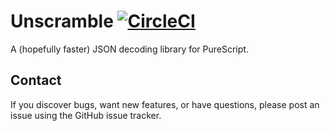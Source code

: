 # Unscramble [![CircleCI](https://circleci.com/gh/restaumatic/purescript-unscramble/tree/master.svg?style=svg)](https://circleci.com/gh/restaumatic/purescript-unscramble/tree/master)

A (hopefully faster) JSON decoding library for PureScript.


## Contact

If you discover bugs, want new features, or have questions, please post an issue using the GitHub issue tracker.

